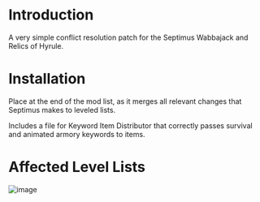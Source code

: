 # Introduction
A very simple conflict resolution patch for the Septimus Wabbajack and Relics of Hyrule.

# Installation
Place at the end of the mod list, as it merges all relevant changes that Septimus makes to leveled lists.

Includes a file for Keyword Item Distributor that correctly passes survival and animated armory keywords to items.

# Affected Level Lists

![image](https://user-images.githubusercontent.com/2394842/148628442-8020282d-e5c6-4f23-b15c-cf4b0962fdda.png)
